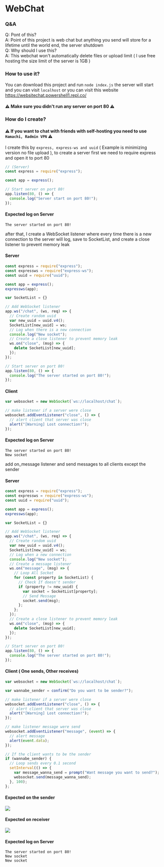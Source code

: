# WebChat
### Q&A
Q: Pont of this?<br />
A: Point of this project is web chat but anything you send will store for a lifetime until the world end, the server shutdown<br />
Q: Why should I use this?<br />
A: This webchat won't automatically delete files or upload limit ( I use free hosting the size limit of the server is 1GB )<br />
### How to use it?
You can download this project and run `node index.js` the server will start and you can visit `localhost` or you can visit this website https://websitechat.powershell1.repl.co/<br />
#### ⚠️ Make sure you didn't run any server on port 80 ⚠️
### How do I create?
#### ⚠️ If you want to chat with friends with self-hosting you need to use `Hamachi, Radmin VPN` ⚠️
I create this by `express, express-ws and uuid` ( Example is minimizing version no file upload ), to create a server first we need to require express and open it to port 80
```javascript
// (Server)
const express = require("express");

const app = express();

// Start server on port 80!
app.listen(80, () => {
  console.log("Server start on port 80!");
});
```
#### Expected log on Server
```
The server started on port 80!
```
after that, I create a WebSocket listener where every time there is a new connection to the server will log, save to SocketList, and create a close listener to prevent memory leak
#### Server
```javascript
const express = require("express");
const expressws = require("express-ws");
const uuid = require("uuid");

const app = express();
expressws(app);

var SocketList = {}

// Add WebSocket listener
app.ws("/chat", (ws, req) => {
  // Create random uuid
  var new_uuid = uuid.v4();
  SocketList[new_uuid] = ws;
  // Log when there is a new connection
  console.log("New socket");
  // Create a close listener to prevent memory leak
  ws.on("close", (msg) => {
    delete SocketList[new_uuid];
  });
});

// Start server on port 80!
app.listen(80, () => {
  console.log("The server started on port 80!");
});
```
#### Client
```javascript
var websocket = new WebSocket(`ws://localhost/chat`);

// make listener if a server were close
websocket.addEventListener("close", () => {
  // alert client that server was close
  alert("[Warning] Lost connection!");
});
```
#### Expected log on Server
```
The server started on port 80!
New socket
```
add on_message listener and send messages to all clients except the sender
#### Server
```javascript
const express = require("express");
const expressws = require("express-ws");
const uuid = require("uuid");

const app = express();
expressws(app);

var SocketList = {}

// Add WebSocket listener
app.ws("/chat", (ws, req) => {
  // Create random uuid
  var new_uuid = uuid.v4();
  SocketList[new_uuid] = ws;
  // Log when a new connection
  console.log("New socket");
  // Create a message listener
  ws.on("message", (msg) => {
    // Loop All Socket
    for (const property in SocketList) {
      // Check If doesn't sender
      if (property != new_uuid) {
        var socket = SocketList[property];
        // Send Message
        socket.send(msg);
      };
    };
  });
  // Create a close listener to prevent memory leak
  ws.on("close", (msg) => {
    delete SocketList[new_uuid];
  });
});

// Start server on port 80!
app.listen(80, () => {
  console.log("The server started on port 80!");
});
```
#### Client ( One sends, Other receives)
```javascript
var websocket = new WebSocket(`ws://localhost/chat`);

var wannabe_sender = confirm("Do you want to be sender?");

// make listener if a server were close
websocket.addEventListener("close", () => {
  // alert client that server was close
  alert("[Warning] Lost connection!");
});

// make listener message were send
websocket.addEventListener("message", (event) => {
  // alert message
  alert(event.data);
});

// If the client wants to be the sender
if (wannabe_sender) {
  // Loop sends every 0.1 second
  setInterval(() => {
    var message_wanna_send = prompt("Want message you want to send?");
    websocket.send(message_wanna_send);
  }, 100);
};
```
#### Expected on the sender
![](https://github.com/powershell1/WebChat/blob/master/github_image/Sender.png?raw=true)
#### Expected on receiver
![](https://github.com/powershell1/WebChat/blob/master/github_image/Receiver.png?raw=true)
#### Expected log on Server
```
The server started on port 80!
New socket
New socket
```